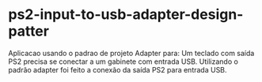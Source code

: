 # ps2-input-to-usb-adapter-design-patter
Aplicacao usando o padrao de projeto Adapter para:
Um teclado com saída PS2 precisa se conectar a um gabinete com entrada USB. Utilizando o padrão adapter foi feito a conexão da saída PS2 para entrada USB.
